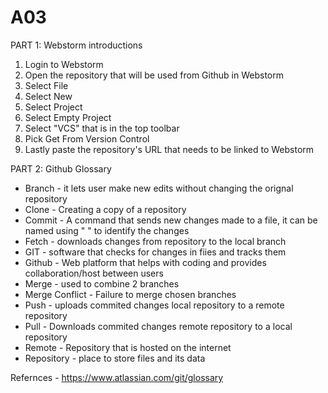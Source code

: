 # A03
PART 1: Webstorm introductions

1. Login to Webstorm
2. Open the repository that will be used from Github in Webstorm
3. Select File
4. Select New
5. Select Project
6. Select Empty Project
7. Select "VCS" that is in the top toolbar
8. Pick Get From Version Control
9. Lastly paste the repository's URL that needs to be linked to Webstorm 

PART 2: Github Glossary
- Branch - it lets user make new edits without changing the orignal repository
- Clone - Creating a copy of a repository
- Commit - A command that sends new changes made to a file, it can be named using " " to identify the changes
- Fetch - downloads changes from repository to the local branch
- GIT - software that checks for changes in fiies and tracks them
- Github - Web platform that helps with coding and provides collaboration/host between users
- Merge - used to combine 2 branches
- Merge Conflict - Failure to merge chosen branches
- Push - uploads commited changes local repository to a remote repository
- Pull - Downloads commited changes remote repository to a local repository  
- Remote - Repository that is hosted on the internet
- Repository - place to store files and its data

Refernces -
https://www.atlassian.com/git/glossary
